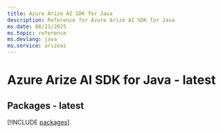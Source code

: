 ```yaml
---
title: Azure Arize AI SDK for Java
description: Reference for Azure Arize AI SDK for Java
ms.date: 08/21/2025
ms.topic: reference
ms.devlang: java
ms.service: arizeai
---
```

# Azure Arize AI SDK for Java - latest
## Packages - latest
[!INCLUDE [packages](arize-ai-index.md)]